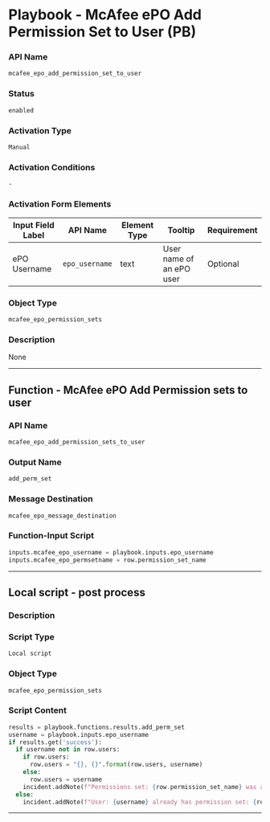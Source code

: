 <!--
    DO NOT MANUALLY EDIT THIS FILE
    THIS FILE IS AUTOMATICALLY GENERATED WITH resilient-sdk codegen
    Generated with resilient-sdk v50.0.151
-->

# Playbook - McAfee ePO Add Permission Set to User (PB)

### API Name
`mcafee_epo_add_permission_set_to_user`

### Status
`enabled`

### Activation Type
`Manual`

### Activation Conditions
`-`

### Activation Form Elements
| Input Field Label | API Name | Element Type | Tooltip | Requirement |
| ----------------- | -------- | ------------ | ------- | ----------- |
| ePO Username | `epo_username` | text | User name of an ePO user | Optional |

### Object Type
`mcafee_epo_permission_sets`

### Description
None


---
## Function - McAfee ePO Add Permission sets to user

### API Name
`mcafee_epo_add_permission_sets_to_user`

### Output Name
`add_perm_set`

### Message Destination
`mcafee_epo_message_destination`

### Function-Input Script
```python
inputs.mcafee_epo_username = playbook.inputs.epo_username
inputs.mcafee_epo_permsetname = row.permission_set_name
```

---

## Local script - post process

### Description


### Script Type
`Local script`

### Object Type
`mcafee_epo_permission_sets`

### Script Content
```python
results = playbook.functions.results.add_perm_set
username = playbook.inputs.epo_username
if results.get('success'):
  if username not in row.users:
    if row.users:
      row.users = "{}, {}".format(row.users, username)
    else:
      row.users = username
    incident.addNote(f"Permissions set: {row.permission_set_name} was added to user: {username}")
  else:
    incident.addNote(f"User: {username} already has permission set: {row.permission_set_name}")
```

---

